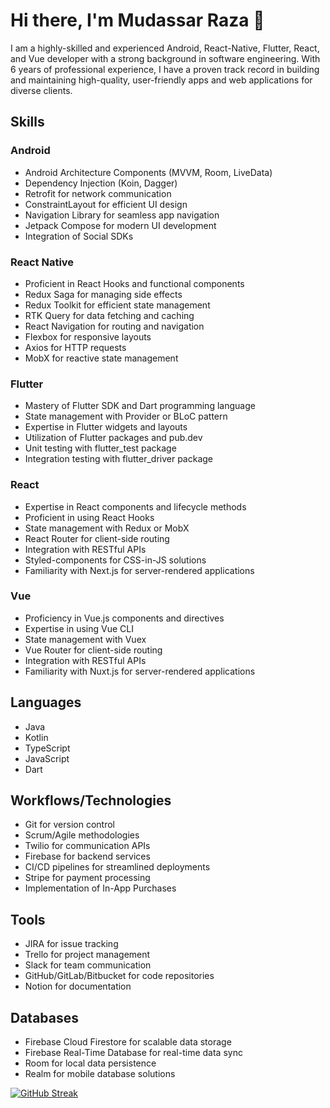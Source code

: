 # Hi there, I'm Mudassar Raza 👋

I am a highly-skilled and experienced Android, React-Native, Flutter, React, and Vue developer with a strong background in software engineering. With 6 years of professional experience, I have a proven track record in building and maintaining high-quality, user-friendly apps and web applications for diverse clients.

## Skills

### Android
- Android Architecture Components (MVVM, Room, LiveData)
- Dependency Injection (Koin, Dagger)
- Retrofit for network communication
- ConstraintLayout for efficient UI design
- Navigation Library for seamless app navigation
- Jetpack Compose for modern UI development
- Integration of Social SDKs

### React Native
- Proficient in React Hooks and functional components
- Redux Saga for managing side effects
- Redux Toolkit for efficient state management
- RTK Query for data fetching and caching
- React Navigation for routing and navigation
- Flexbox for responsive layouts
- Axios for HTTP requests
- MobX for reactive state management

### Flutter
- Mastery of Flutter SDK and Dart programming language
- State management with Provider or BLoC pattern
- Expertise in Flutter widgets and layouts
- Utilization of Flutter packages and pub.dev
- Unit testing with flutter_test package
- Integration testing with flutter_driver package

### React
- Expertise in React components and lifecycle methods
- Proficient in using React Hooks
- State management with Redux or MobX
- React Router for client-side routing
- Integration with RESTful APIs
- Styled-components for CSS-in-JS solutions
- Familiarity with Next.js for server-rendered applications

### Vue
- Proficiency in Vue.js components and directives
- Expertise in using Vue CLI
- State management with Vuex
- Vue Router for client-side routing
- Integration with RESTful APIs
- Familiarity with Nuxt.js for server-rendered applications

## Languages
- Java
- Kotlin
- TypeScript
- JavaScript
- Dart

## Workflows/Technologies
- Git for version control
- Scrum/Agile methodologies
- Twilio for communication APIs
- Firebase for backend services
- CI/CD pipelines for streamlined deployments
- Stripe for payment processing
- Implementation of In-App Purchases

## Tools
- JIRA for issue tracking
- Trello for project management
- Slack for team communication
- GitHub/GitLab/Bitbucket for code repositories
- Notion for documentation

## Databases
- Firebase Cloud Firestore for scalable data storage
- Firebase Real-Time Database for real-time data sync
- Room for local data persistence
- Realm for mobile database solutions

[![GitHub Streak](https://streak-stats.demolab.com?user=mudassar69&theme=onedark)](https://git.io/streak-stats)
